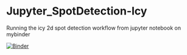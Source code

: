 # Jupyter_SpotDetection-Icy
Running the icy 2d spot detection workflow from jupyter notebook on mybinder

[![Binder](https://mybinder.org/badge_logo.svg)](https://mybinder.org/v2/gh/Neubias-WG5/Jupyter_SpotDetection-Icy.git/master)

